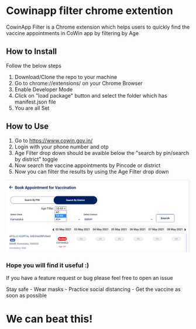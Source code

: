 # Cowinapp filter chrome extention

CowinApp Filter is a Chrome extension which helps users to quickly find the vaccine appointments in CoWin app by filtering by Age

## How to Install
Follow the below steps
1. Download/Clone the repo to your machine
2. Go to chrome://extensions/ on your Chrome Browser
3. Enable Developer Mode
4. Click on "load package" button and select the folder which has manifest.json file
5. You are all Set

## How to Use
1. Go to https://www.cowin.gov.in/
2. Login with your phone number and otp
3. Age Filter drop down should be avaible below the "search by pin/search by district" toggle
4. Now search the vaccine appointments by Pincode or district
5. Now you can filter the results by using the Age Filter drop down

![Demo Screenshot](https://github.com/abhishekori/cowinapp-filter-chrome-extention/blob/55180a203e41f16d49baa763cb58691da89185b3/App%20screen%20shot.png?raw=true)

### Hope you will find it useful :)
If you have a feature request or bug please feel free to open an issue

Stay safe - Wear masks - Practice social distancing - Get the vaccine as soon as possible
# We can beat this!
